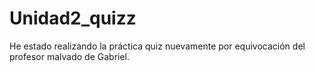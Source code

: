 # Unidad2_quizz
He estado realizando la práctica quiz nuevamente por equivocación del profesor malvado de Gabriel.
